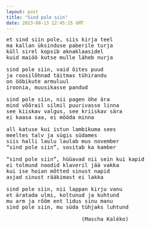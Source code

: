 ```yaml
---
layout: post
title: "Sind pole siin"
date: 2023-08-13 12:45:15 GMT
---
```

<pre>
et sind siin pole, siis kirja teel
ma kallan üksinduse paberile turja
küll sirel kopsib aknaklaasidel
kuid maiöö kutse mulle läheb nurja

sind pole siin, vaid õites puud
ja roosilõhnad täitmas tühirandu
on ööbikute armuluul
iroonia, muusikasse pandud

sind pole siin, nii pagen öhe ära
mind võõrail silmil puurivasse linna
see kiiskav valgus, see kriiskav sära
ei kaasa saa, ei mööda minna

all katuse kui istun lambikuma sees
meeltes talv ja sügis südames
siis halli laulu laulab mus november
“sind pole siin”, sositab ka kamber

“sind pole siin”, hüüavad nii sein kui kapid
ei tolmund noodid klaveril jää vakka
kui ise hoian mõtted sinust napid
asjad sinust rääkimast ei lakka

sind pole siin, nii lappan kirju vanu
et äratada ulmi, koltunud ja kuhtund
mu arm ja rõõm ent lidus sinu manu
sind pole siin, mu süda tühjaks luhtund

                        (Mascha Kaléko)
</pre>

